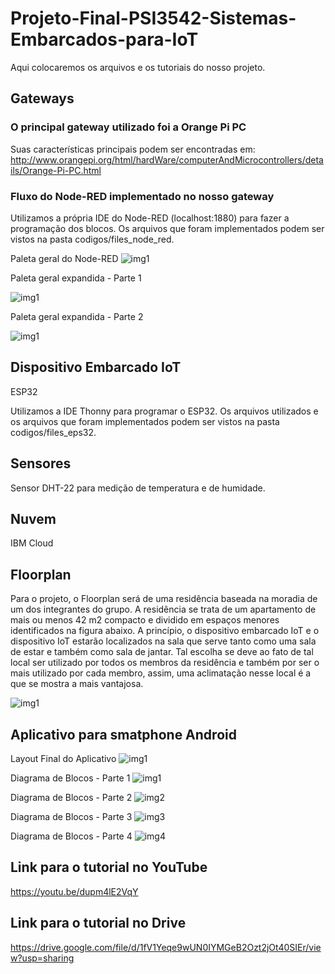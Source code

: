 # Projeto-Final-PSI3542-Sistemas-Embarcados-para-IoT
Aqui colocaremos os arquivos e os tutoriais do nosso projeto.

## Gateways
### O principal gateway utilizado foi a Orange Pi PC
Suas características principais podem ser encontradas em: http://www.orangepi.org/html/hardWare/computerAndMicrocontrollers/details/Orange-Pi-PC.html

### Fluxo do Node-RED implementado no nosso gateway
Utilizamos a própria IDE do Node-RED (localhost:1880) para fazer a programação dos blocos. Os arquivos que foram implementados podem ser vistos na pasta codigos/files_node_red.

Paleta geral do Node-RED
![img1](https://github.com/fisotcsao/Projeto-Final-PSI3542-Sistemas-Embarcados-para-IoT/blob/main/IMAGENS/LAYOUT_NODERED/projeto_final_print_1.png?raw=true "Paleta do Node-RED - Geral")

Paleta geral expandida - Parte 1

![img1](https://github.com/fisotcsao/Projeto-Final-PSI3542-Sistemas-Embarcados-para-IoT/blob/main/IMAGENS/LAYOUT_NODERED/projeto_final_print_2.png?raw=true "Paleta do Node-RED expandida - Parte 1")

Paleta geral expandida - Parte 2


![img1](https://github.com/fisotcsao/Projeto-Final-PSI3542-Sistemas-Embarcados-para-IoT/blob/main/IMAGENS/LAYOUT_NODERED/projeto_final_print_3.png?raw=true "Paleta do Node-RED expandida - Parte 2")

## Dispositivo Embarcado IoT
ESP32

Utilizamos a IDE Thonny para programar o ESP32. Os arquivos utilizados e os arquivos que foram implementados podem ser vistos na pasta codigos/files_eps32.

## Sensores
Sensor DHT-22 para medição de temperatura e de humidade.

## Nuvem
IBM Cloud

## Floorplan
Para o projeto, o Floorplan será de uma residência baseada na moradia de um dos integrantes do grupo. A residência se trata de um apartamento de mais ou menos 42 m2 compacto e dividido em espaços menores identificados na figura abaixo. 
A princípio, o dispositivo embarcado IoT e o dispositivo IoT estarão localizados na sala que serve tanto como uma sala de estar e também como sala de jantar. Tal escolha se deve  ao fato de tal local ser utilizado por todos os membros da residência e também por ser o mais utilizado por cada membro, assim, uma aclimatação nesse local é a que se mostra a mais vantajosa. 

![img1](https://github.com/fisotcsao/Projeto-Final-PSI3542-Sistemas-Embarcados-para-IoT/blob/main/IMAGENS/Floorplan.png?raw=true "Floorplan")


## Aplicativo para smatphone Android
Layout Final do Aplicativo
![img1](https://github.com/fisotcsao/Projeto-Final-PSI3542-Sistemas-Embarcados-para-IoT/blob/main/IMAGENS/APLICATIVO/layout_final_aplicativo.png?raw=true "Layout final do nosso aplicativo")

Diagrama de Blocos - Parte 1
![img1](https://github.com/fisotcsao/Projeto-Final-PSI3542-Sistemas-Embarcados-para-IoT/blob/main/IMAGENS/APLICATIVO/diagrama_blocos_app_inventor_parte_1.png?raw=true "Diagrama de Blocos - Parte 1")

Diagrama de Blocos - Parte 2
![img2](https://github.com/fisotcsao/Projeto-Final-PSI3542-Sistemas-Embarcados-para-IoT/blob/main/IMAGENS/APLICATIVO/diagrama_blocos_app_inventor_parte_2.png?raw=true "Diagrama de Blocos - Parte 2")

Diagrama de Blocos - Parte 3
![img3](https://github.com/fisotcsao/Projeto-Final-PSI3542-Sistemas-Embarcados-para-IoT/blob/main/IMAGENS/APLICATIVO/diagrama_blocos_app_inventor_parte_3.png?raw=true "Diagrama de Blocos - Parte 3")

Diagrama de Blocos - Parte 4
![img4](https://github.com/fisotcsao/Projeto-Final-PSI3542-Sistemas-Embarcados-para-IoT/blob/main/IMAGENS/APLICATIVO/diagrama_blocos_app_inventor_parte_4.png?raw=true "Diagrama de Blocos - Parte 4")

## Link para o tutorial no YouTube
<https://youtu.be/dupm4lE2VqY>

## Link para o tutorial no Drive
<https://drive.google.com/file/d/1fV1Yeqe9wUN0IYMGeB2Ozt2jOt40SIEr/view?usp=sharing>
